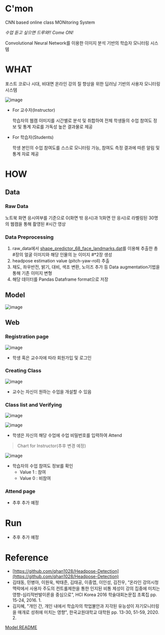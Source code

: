 # C'mon

CNN based online class MONitoring System

*수업 듣고 싶으면 드루와!! Come ON!*

Convolutional Neural Network를 이용한 이미지 분석 기반의 학습자 모니터링 시스템

# WHAT

포스트 코로나 시대, 비대면 온라인 강의 질 향상을 위한 딥러닝 기반의 사용자 모니터링 시스템

![image](https://user-images.githubusercontent.com/43233184/90980736-34180300-e598-11ea-8be8-88ea989a635c.png)

- For 교수자(Instructor)

    학습자의 웹캠 이미지를 시간별로 분석 및 취합하여 전체 학생들의 수업 참여도 정보 및 통계 자료를 가독성 높은 결과물로 제공

- For 학습자(Students)

    학생 본인의 수업 참여도를 스스로 모니터링 가능, 참여도 측정 결과에 따른 알림 및  통계 자료 제공

# HOW

## Data

### Raw Data

노트북 화면 응시여부를 기준으로 0(화면 밖 응시)과 1(화면 안 응시)로 라벨링된 30명의 웹캠을 통해 촬영된 #시간 영상

### Data Preprocessing

1. raw_data에서 [shape_predictor_68_face_landmarks.dat](https://github.com/H1L4-KoreaUniv/Eyecon/tree/master/make_metadata/model)를 이용해 추출한 총 #장의 얼굴 이미지와 해당 인물의 눈 이미지 #*2장 생성
2. headpose estimation value (pitch-yaw-roll) 추출
3. 채도, 좌우반전, 밝기, 대비, 색조 변환, 노이즈 추가 등 Data augmentation기법을 통해 기존 이미지 변형
4. 해당 데이터를 Pandas Dataframe format으로 저장

## Model

![image](https://user-images.githubusercontent.com/43233184/90980751-53169500-e598-11ea-80dc-94cb02115190.png)

## Web

### Registration page

![image](https://user-images.githubusercontent.com/43233184/90980764-5f9aed80-e598-11ea-8eba-85481abe0e23.png)

- 학생 혹은 교수자에 따라 회원가입 및 로그인

### Creating Class

![image](https://user-images.githubusercontent.com/43233184/90980771-66c1fb80-e598-11ea-85a8-36a0bf7db2a9.png)

- 교수는 자신이 원하는 수업을 개설할 수 있음

### Class list and Verifying

![image](https://user-images.githubusercontent.com/43233184/90980777-73465400-e598-11ea-8ebf-82174079fb13.png)

![image](https://user-images.githubusercontent.com/43233184/90980786-793c3500-e598-11ea-8e7b-cc9ac05eb555.png)

- 학생은 자신의 해당 수업에 수업 비밀번호를 입력하여 Attend

> Chart for Instructor(추후 변경 예정)

![image](https://user-images.githubusercontent.com/43233184/90980790-7e997f80-e598-11ea-983d-c973c65f8730.png)

- 학습자의 수업 참여도 정보를 확인
    - Value 1 : 참여
    - Value 0 : 비참여

### Attend page

- 추후 추가 예정

# Run

- 추후 추가 예정

# Reference

- [https://github.com/qhan1028/Headpose-Detection](https://github.com/qhan1028/Headpose-Detection)
- 김태동, 민병아, 이원욱, 박태준, 김태공, 이중엽, 이인성, 김진우, “온라인 강의시청 맥락에서 사용자 주도의 컨트롤제한을 통한 인지된 비통 제성이 강의 집중에 미치는 영향-심리적반발이론을 중심으로”, HCI Korea 2016 학술대회논문집 초록집 pp. 15-24, 2016. 1.
- 김지혜, "개인 간, 개인 내에서 학습자의 학업불안과 지각된 유능성이 자기모니터링을 매개로 성취에 미치는 영향", 한국교원대학교 대학원 pp. 13-30, 51-59, 2020. 2.

[Model README](https://www.notion.so/Model-README-e78eb098925e4d728b7a8fcc587063c7)
